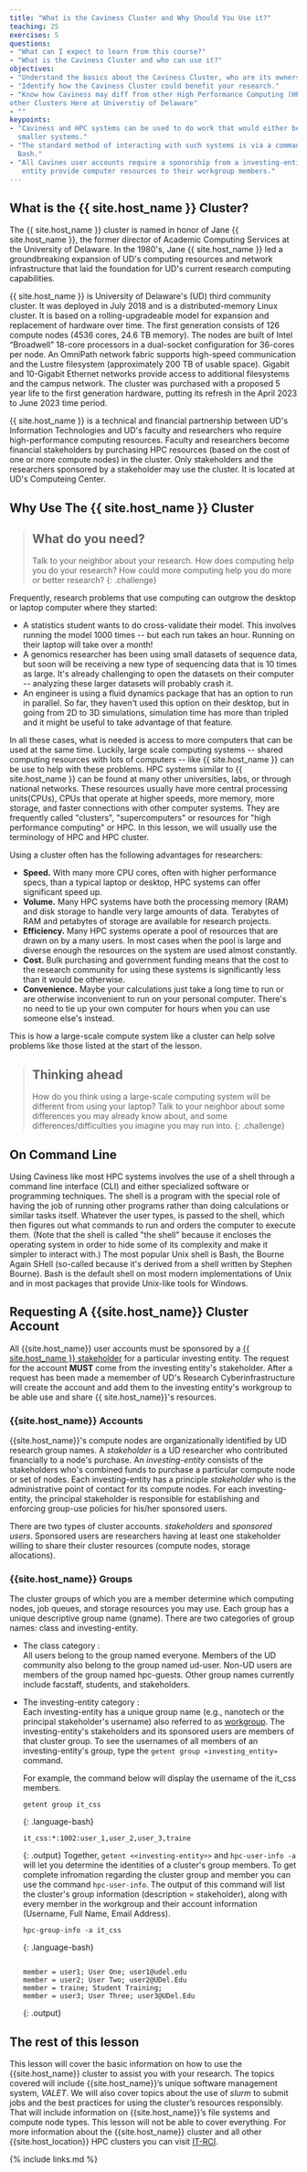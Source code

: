 ```yaml
---
title: "What is the Caviness Cluster and Why Should You Use it?"
teaching: 25
exercises: 5
questions:
- "What can I expect to learn from this course?"
- "What is the Caviness Cluster and who can use it?"
objectives:
- "Understand the basics about the Caviness Cluster, who are its owners and who can user it."
- "Identify how the Caviness Cluster could benefit your research."
- "Know how Caviness may diff from other High Performance Computing (HPC) Systems but also 
other Clusters Here at Universtiy of Delaware" 
- ""
keypoints:
- "Caviness and HPC systems can be used to do work that would either be impossible or much slower on
  smaller systems."
- "The standard method of interacting with such systems is via a command line interface such as
  Bash."
- "All Cavines user accounts require a sponorship from a investing-entity (stakeholer). The inverting-
   entity provide computer resources to their workgroup members."
---
```


## What is the  {{ site.host_name }} Cluster?
The  {{ site.host_name }} cluster is named in honor of Jane  {{ site.host_name }}, the former director of Academic Computing
Services at the University of Delaware. In the 1980's, Jane  {{ site.host_name }} led a groundbreaking expansion
of UD's computing resources and network infrastructure that laid the foundation for UD's current
research computing capabilities. 

 {{ site.host_name }} is University of Delaware's (UD) third community cluster. It was deployed in July 2018 and 
is a distributed-memory Linux cluster. It is based on a rolling-upgradeable model for expansion and 
replacement of hardware over time. The first generation consists of 126 compute nodes 
(4536 cores, 24.6 TB memory). The nodes are built of Intel “Broadwell” 18-core processors in a 
dual-socket configuration for 36-cores per node. An OmniPath network fabric supports high-speed 
communication and the Lustre filesystem (approximately 200 TB of usable space). Gigabit and 10-Gigabit 
Ethernet networks provide access to additional filesystems and the campus network. The cluster was 
purchased with a proposed 5 year life to the first generation hardware, putting its refresh in the 
April 2023 to June 2023 time period. 

 {{ site.host_name }} is a technical and financial partnership between UD's Information Technologies and UD's 
faculty and researchers who require high-performance computing resources. Faculty and researchers
become financial stakeholders by purchasing HPC resources (based on the cost of one or more compute
nodes) in the cluster. Only stakeholders and the researchers sponsored by a stakeholder may use the
cluster. It is located at UD's Computeing Center.


## Why Use The  {{ site.host_name }} Cluster
> ## What do you need?
>
> Talk to your neighbor about your research. How does computing help you do your research? How 
>could more computing help you do more or better research?
{: .challenge}

Frequently, research problems that use computing can outgrow the desktop or laptop computer where
they started:

* A statistics student wants to do cross-validate their model. This involves running the model 1000
  times -- but each run takes an hour. Running on their laptop will take over a month!
* A genomics researcher has been using small datasets of sequence data, but soon will be receiving 
  a new type of sequencing data that is 10 times as large. It's already challenging to open the
  datasets on their computer -- analyzing these larger datasets will probably crash it.
* An engineer is using a fluid dynamics package that has an option to run in parallel. So far, they
  haven't used this option on their desktop, but in going from 2D to 3D simulations, simulation 
  time has more than tripled and it might be useful to take advantage of that feature.

In all these cases, what is needed is access to more computers that can be used at the same time.
Luckily, large scale computing systems -- shared computing resources with lots of computers -- like
 {{ site.host_name }} can be use to help with these problems. HPC systems similar to  {{ site.host_name }} can be found at 
many other universities, labs, or through national networks. These resources usually have more 
central processing units(CPUs), CPUs that operate at higher speeds, more memory, more storage, and 
faster connections with other computer systems. They are frequently called "clusters", 
"supercomputers" or resources for "high performance computing" or HPC. In this lesson, we will 
usually use the terminology of HPC and HPC cluster.

Using a cluster often has the following advantages for researchers:

* **Speed.** With many more CPU cores, often with higher performance specs, than a typical laptop 
  or desktop, HPC systems can offer significant speed up.
* **Volume.** Many HPC systems have both the processing memory (RAM) and disk storage to handle 
  very large amounts of data. Terabytes of RAM and petabytes of storage are available for research
  projects.
* **Efficiency.** Many HPC systems operate a pool of resources that are drawn on by a many users. 
  In most cases when the pool is large and diverse enough the resources on the system are used 
  almost constantly.
* **Cost.** Bulk purchasing and government funding means that the cost to the research community for
  using these systems is significantly less than it would be otherwise.
* **Convenience.** Maybe your calculations just take a long time to run or are otherwise
  inconvenient to run on your personal computer. There's no need to tie up your own computer for
  hours when you can use someone else's instead.

This is how a large-scale compute system like a cluster can help solve problems like those listed 
at the start of the lesson.

> ## Thinking ahead
>
> How do you think using a large-scale computing system will be different from using your laptop?
> Talk to your neighbor about some differences you may already know about, and some
> differences/difficulties you imagine you may run into.
{: .challenge}

## On Command Line

Using Caviness like most HPC systems involves the use of a shell through a command line interface 
(CLI) and either specialized software or programming techniques. The shell is a program with the 
special role of having the job of running other programs rather than doing calculations or similar
tasks itself. Whatever the user types, is passed to the shell, which then figures out what commands
to run and orders the computer to execute them. (Note that the shell is called "the shell" because it 
encloses the operating system in order to hide some of its complexity and make it simpler to 
interact with.) The most popular Unix shell is Bash, the Bourne Again SHell (so-called because it's
derived from a shell written by Stephen Bourne). Bash is the default shell on most modern 
implementations of Unix and in most packages that provide Unix-like tools for Windows.


## Requesting A {{site.host_name}} Cluster Account

All {{site.host_name}} user accounts must be sponsored by a 
[{{ site.host_name }} stakeholder](https://docs.hpc.udel.edu/abstract/caviness/account/stakeholders) 
for a particular investing entity. The request for the account **MUST** come from the investing
entity's stakeholder. After a request has been made a memember of UD's Research Cyberinfrastructure
will create the account and add them to the investing entity's workgroup to be able use and share 
{{ site.host_name}}'s resources. 

### {{site.host_name}} Accounts
{{site.host_name}}'s compute nodes are organizationally identified by UD research group names.
A *stakeholder* is a UD researcher who contributed financially to a node's purchase. An *investing-entity* 
consists of the stakeholders who's combined funds to purchase a particular compute node or set of nodes. 
Each investing-entity has a principle *stakeholder* who is the administrative point of contact for its 
compute nodes. For each investing-entity, the principal stakeholder is responsible for establishing 
and enforcing group-use policies for his/her sponsored users. 

There are two types of cluster accounts. *stakeholders* and *sponsored users*. Sponsored users are researchers
having at least one stakeholder willing to share their cluster resources (compute nodes, storage allocations).

### {{site.host_name}} Groups
The cluster groups of which you are a member determine which computing nodes, job queues, and storage 
resources you may use. Each group has a unique descriptive group name (gname). There are two categories 
of group names: class and investing-entity. 

- The class category
:   
    All users belong to the group named everyone. Members of the UD community also belong to the group named 
    ud-user. Non-UD users are members of the group named hpc-guests. Other group names currently include 
    facstaff, students, and stakeholders. 
- The investing-entity category
:   
    Each investing-entity has a unique group name (e.g., nanotech or the principal stakeholder's username) 
    also referred to as 
    [workgroup](https://docs.hpc.udel.edu/abstract/caviness/app_dev/compute_env#using-workgroup-and-directories). 
    The investing-entity's stakeholders and its sponsored users are members of that cluster group. To see the 
    usernames of all members of an investing-entity's group, type the `getent group «investing_entity»` command. 

    For example, the command below will display the username of the it_css members.

    ```
    getent group it_css
    ```
    {: .language-bash}
    ```
    it_css:*:1002:user_1,user_2,user_3,traine
    ```
    {: .output}
    Together, `getent <<investing-entity>>` and `hpc-user-info -a` will let you determine the identities of a cluster's
    group members.
    To get complete infromation regarding the cluster group and member you can use the command `hpc-user-info`. The output of this command will list the cluster's group information (description = stakeholder), along with every member in the workgroup and their account information (Username, Full Name, Email Address).

    ```
    hpc-group-info -a it_css
    ```
    {: .language-bash}
    ```
    
    member = user1; User One; user1@udel.edu
    member = user2; User Two; user2@UDel.Edu
    member = traine; Student Training;
    member = user3; User Three; user3@UDel.Edu
    ```
    {: .output}


## The rest of this lesson
This lesson will cover the basic information on how to use the {{site.host_name}} cluster to assist you with your research.
The topics covered will include {{site.host_name}}’s unique software management system, *VALET*. We will also cover 
topics about the use of *slurm* to submit jobs and the best practices for using the cluster’s resources responsibly.
That will include information on {{site.host_name}}’s file systems and compute node types. This lesson will not be 
able to cover everything. For more information about the {{site.host_name}} cluster and all other 
{{site.host_location}} HPC clusters you can visit [ IT-RCI](https://docs.hpc.udel.edu). 


{% include links.md %}